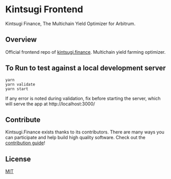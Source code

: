 # Kintsugi Frontend
Kintsugi Finance, The Multichain Yield Optimizer for Arbitrum.

## Overview

Official frontend repo of [kintsugi.finance](https://app.kintsugi.finance). Multichain yield farming optimizer.

## To Run to test against a local development server 
```
yarn
yarn validate
yarn start
```
If any error is noted during validation, fix before starting the server, which will serve the app at http://localhost:3000/


## Contribute

Kintsugi.Finance exists thanks to its contributors. There are many ways you can participate and help build high quality software. Check out the [contribution guide](CONTRIBUTING.md)!

## License

[MIT](LICENSE)
